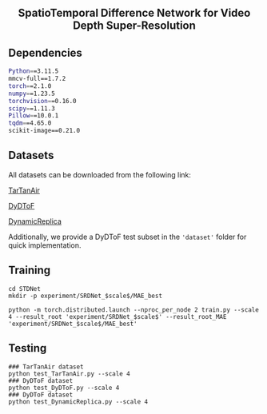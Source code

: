 <p align="center">
<h2 align="center"> SpatioTemporal Difference Network for Video Depth Super-Resolution </h2>

## Dependencies

```bash
Python==3.11.5
mmcv-full==1.7.2
torch==2.1.0
numpy==1.23.5 
torchvision==0.16.0
scipy==1.11.3
Pillow==10.0.1
tqdm==4.65.0
scikit-image==0.21.0
```

## Datasets
All datasets can be downloaded from the following link:

[TarTanAir](https://github.com/castacks/tartanair_tools)

[DyDToF](https://github.com/facebookresearch/DVSR/)

[DynamicReplica](https://dynamic-stereo.github.io/)

Additionally, we provide a DyDToF test subset in the ``'dataset'`` folder for quick implementation. 

## Training

```
cd STDNet
mkdir -p experiment/SRDNet_$scale$/MAE_best

python -m torch.distributed.launch --nproc_per_node 2 train.py --scale 4 --result_root 'experiment/SRDNet_$scale$' --result_root_MAE 'experiment/SRDNet_$scale$/MAE_best'
```

## Testing

```
### TarTanAir dataset
python test_TarTanAir.py --scale 4
### DyDToF dataset
python test_DyDToF.py --scale 4
### DyDToF dataset
python test_DynamicReplica.py --scale 4
```
